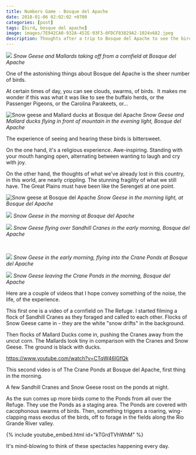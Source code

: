 ```yaml
---
title: Numbers Game - Bosque del Apache
date: 2018-01-06 02:02:02 +0700
categories: [post]
tags: [bird, bosque del apache]
image: images/7E942CA0-932A-452E-93F3-0FDCF83829A2-1024x682.jpeg
description: Thoughts after a trip to Bosque del Apache to see the birds
---
```


![](images/7E942CA0-932A-452E-93F3-0FDCF83829A2-1024x682.jpeg) *Snow Geese and Mallards taking off from a cornfield at Bosque del Apache*

One of the astonishing things about Bosque del Apache is the sheer number of birds.


At certain times of day, you can see clouds, swarms, of birds.  It makes me wonder if this was what it was like to see the buffalo herds, or the Passenger Pigeons, or the Carolina Parakeets, or...

![Snow geese and Mallard ducks at Bosque del Apache](images/41A12534-6FD7-47D7-81CD-E5D37E7EA92B-1024x622.jpeg) *Snow Geese and Mallard ducks flying in front of mountain in the evening light, Bosque del Apache*

The experience of seeing and hearing these birds is bittersweet.

On the one hand, it's a religious experience. Awe-inspiring. Standing with your mouth hanging open, alternating between wanting to laugh and cry with joy.

On the other hand, the thoughts of what we've already lost in this country, in this world, are nearly crippling. The stunning fragility of what we still have. The Great Plains must have been like the Serengeti at one point.

![Snow geese at Bosque del Apache](images/DB479DFD-753E-4A45-AC57-96288267BDA2-1024x655.jpeg) *Snow Geese in the morning light, at Bosque del Apache*

![](images/D6C5FA16-19B4-470E-80DC-76247850D234.jpeg) *Snow Geese in the morning at Bosque del Apache*

![](images/E4A1B772-7D1F-4DB3-BF5A-B85FCFB2A12B-694x1024.jpeg) *Snow Geese flying over Sandhill Cranes in the early morning, Bosque del Apache*

 

![](images/46EA2780-1887-4DA5-A312-B1B6F8A59A89-696x1024.jpeg) *Snow Geese in the early morning, flying into the Crane Ponds at Bosque del Apache*

![](images/B42AED93-70D3-445F-9308-1811FDCB7554-1024x682.jpeg) *Snow Geese leaving the Crane Ponds in the morning, Bosque del Apache*

Here are a couple of videos that I hope convey something of the noise, the life, of the experience.

This first one is a video of a cornfield on The Refuge. I started filming a flock of Sandhill Cranes as they foraged and called to each other. Flocks of Snow Geese came in - they are the white "snow drifts" in the background.

Then flocks of Mallard Ducks come in, pushing the Cranes away from the uncut corn. The Mallards look tiny in comparison with the Cranes and Snow Geese. The ground is black with ducks.

https://www.youtube.com/watch?v=CTqW46lGfQk

This second video is of The Crane Ponds at Bosque del Apache, first thing in the morning.

A few Sandhill Cranes and Snow Geese roost on the ponds at night.

As the sun comes up more birds come to the Ponds from all over the Refuge. They use the Ponds as a staging area. The Ponds are covered with cacophonous swarms of birds. Then, something triggers a roaring, wing-clapping mass exodus of the birds, off to forage in the fields along the Rio Grande River valley.

<!--https://www.youtube.com/watch?v=kTGrdTVhWhM&t=59s -->
{% include youtube_embed.html id="kTGrdTVhWhM" %}  

It's mind-blowing to think of these spectacles happening every day.